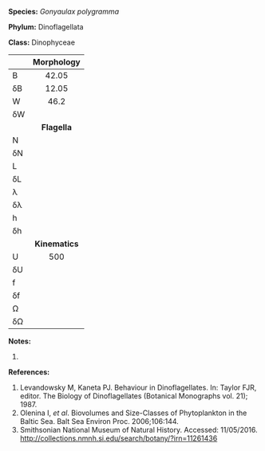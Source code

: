**Species:** *Gonyaulax polygramma*

**Phylum:** Dinoflagellata

**Class:** Dinophyceae

|    | **Morphology** |
|:-- | :------------: |
| B  | 42.05 |
| δB | 12.05 |
| W  | 46.2 |
| δW |  |
|    | **Flagella** |
| N  |  |
| δN |  |
| L  |  |
| δL |  |
| λ  |  |
| δλ |  |
| h  |  |
| δh |  |
|    | **Kinematics** |
| U  | 500 |
| δU |  |
| f  |  |
| δf |  |
| Ω  |  |
| δΩ |  |

**Notes:**

1.

**References:**

1. Levandowsky M, Kaneta PJ.  Behaviour in Dinoflagellates.  In: Taylor FJR, editor. The Biology of Dinoflagellates (Botanical Monographs vol. 21); 1987.
1. Olenina I, *et al*.  Biovolumes and Size-Classes of Phytoplankton in the Baltic Sea.  Balt Sea Environ Proc. 2006;106:144.
1. Smithsonian National Museum of Natural History. Accessed: 11/05/2016. http://collections.nmnh.si.edu/search/botany/?irn=11261436
